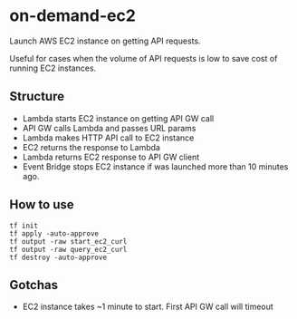 # on-demand-ec2

Launch AWS EC2 instance on getting API requests. 

Useful for cases when the volume of API requests is low to save cost of running EC2 instances.

## Structure

- Lambda starts EC2 instance on getting API GW call
- API GW calls Lambda and passes URL params
- Lambda makes HTTP API call to EC2 instance
- EC2 returns the response to Lambda
- Lambda returns EC2 response to API GW client
- Event Bridge stops EC2 instance if was launched more than 10 minutes ago.

## How to use

```
tf init
tf apply -auto-approve
tf output -raw start_ec2_curl
tf output -raw query_ec2_curl
tf destroy -auto-approve
```

## Gotchas

- EC2 instance takes ~1 minute to start. First API GW call will timeout
